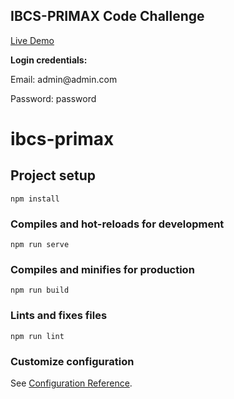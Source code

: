 ## IBCS-PRIMAX Code Challenge


<p><a href="https://ibcs-primax.rashedulhasan.com" target="_blank">Live Demo</a></p>
<p><b>Login credentials:</b></p>
<p>Email: admin@admin.com</p>
<p>Password: password</p>


# ibcs-primax

## Project setup
```
npm install
```

### Compiles and hot-reloads for development
```
npm run serve
```

### Compiles and minifies for production
```
npm run build
```

### Lints and fixes files
```
npm run lint
```

### Customize configuration
See [Configuration Reference](https://cli.vuejs.org/config/).